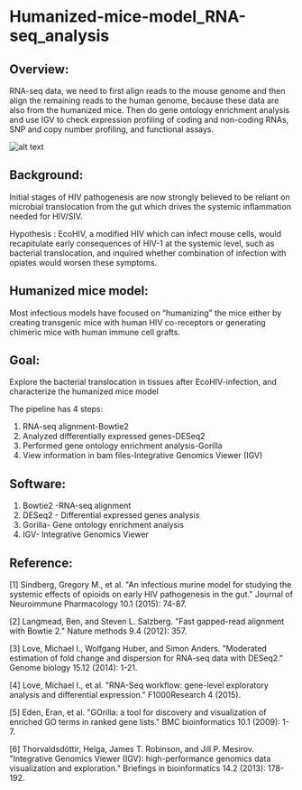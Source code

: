 # Humanized-mice-model_RNA-seq_analysis



Overview:
----------
RNA-seq data, we need to first align reads to the mouse genome and then align the remaining reads to the human genome, because these data are also from the humanized mice. Then do gene ontology enrichment analysis and use IGV to check expression profiling of coding and non-coding RNAs, SNP and copy number profiling, and functional assays.

![alt text](https://github.com/chen496/RNA-seq-anaysis/blob/2515339f5474c5059b8501804d8ed2ab4792458d/1.mRNA-seq%20alignment-Bowtie2/Read%20mapping%20and%20transcript%20identification%20strategies.png
)

Background:
----------
Initial stages of HIV pathogenesis are now strongly believed to be reliant on microbial translocation from the gut which drives the systemic inflammation needed for HIV/SIV.

Hypothesis : EcoHIV, a modified HIV which can infect mouse cells, would recapitulate early consequences of HIV-1 at the systemic level, such as bacterial translocation, and inquired whether combination of infection with opiates would worsen these symptoms.

Humanized mice model:
----------
Most infectious models have focused on “humanizing” the mice either by creating transgenic mice with human HIV co-receptors or generating chimeric mice with human immune cell grafts. 

Goal: 
----------
Explore the  bacterial translocation in tissues after EcoHIV-infection, and characterize the humanized mice model

The pipeline has 4 steps:

1. RNA-seq alignment-Bowtie2
2. Analyzed differentially expressed genes-DESeq2  
3. Performed gene ontology enrichment analysis-Gorilla
4. View information in bam files-Integrative Genomics Viewer (IGV)

Software:
----------
1. Bowtie2 -RNA-seq alignment
2. DESeq2  - Differential expressed genes analysis
3. Gorilla-  Gene ontology enrichment analysis
4. IGV-  Integrative Genomics Viewer

Reference:
----------

[1] Sindberg, Gregory M., et al. "An infectious murine model for studying the systemic effects of opioids on early HIV pathogenesis in the gut." Journal of Neuroimmune Pharmacology 10.1 (2015): 74-87.


[2] Langmead, Ben, and Steven L. Salzberg. "Fast gapped-read alignment with Bowtie 2." Nature methods 9.4 (2012): 357.

[3] Love, Michael I., Wolfgang Huber, and Simon Anders. "Moderated estimation of fold change and dispersion for RNA-seq data with DESeq2." Genome biology 15.12 (2014): 1-21.

[4] Love, Michael I., et al. "RNA-Seq workflow: gene-level exploratory analysis and differential expression." F1000Research 4 (2015).

[5] Eden, Eran, et al. "GOrilla: a tool for discovery and visualization of enriched GO terms in ranked gene lists." BMC bioinformatics 10.1 (2009): 1-7.

[6] Thorvaldsdóttir, Helga, James T. Robinson, and Jill P. Mesirov. "Integrative Genomics Viewer (IGV): high-performance genomics data visualization and exploration." Briefings in bioinformatics 14.2 (2013): 178-192.
